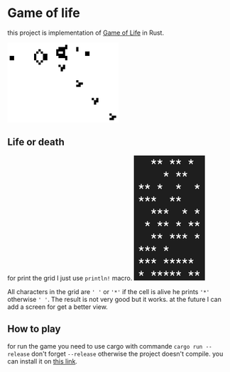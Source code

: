 # Game of life

this project is implementation of [Game of Life](https://en.wikipedia.org/wiki/Conway%27s_Game_of_Life) in Rust.

![pictures game of life](assets/game_of_life.gif)

## Life or death

for print the grid I just use `println!` macro. 
![pictures life or death](assets/real_render.png)

All characters in the grid are `' '` or `'*'` if the cell is alive he prints `'*'` otherwise `' '`.
The result is not very good but it works. at the future I can add a screen for get a better view.

## How to play

for run the game you need to use cargo with commande ```cargo run --release``` don't forget `--release` otherwise the project doesn't compile. you can install it on [this link](https://rustup.rs/).



